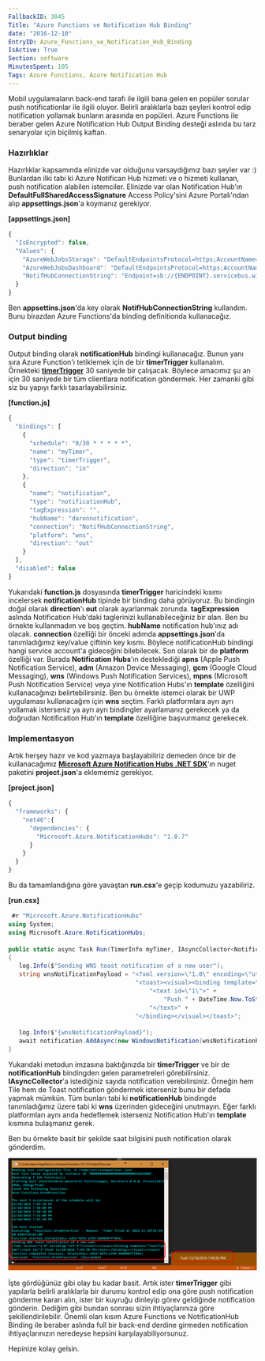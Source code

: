 ```yaml
---
FallbackID: 3045
Title: "Azure Functions ve Notification Hub Binding"
date: "2016-12-10"
EntryID: Azure_Functions_ve_Notification_Hub_Binding
IsActive: True
Section: software
MinutesSpent: 105
Tags: Azure Functions, Azure Notification Hub
---
```

Mobil uygulamaların back-end tarafı ile ilgili bana gelen en popüler sorular push notificationlar ile ilgili oluyor. Belirli aralıklarla bazı şeyleri kontrol edip notification yollamak bunların arasında en popüleri. Azure Functions ile beraber gelen Azure Notification Hub Output Binding desteği aslında bu tarz senaryolar için biçilmiş kaftan. 

### Hazırlıklar

Hazırlıklar kapsamında elinizde var olduğunu varsaydığımız bazı şeyler var :) Bunlardan ilki tabi ki Azure Notifican Hub hizmeti ve o hizmeti kullanan, push notification alabilen istemciler. Elinizde var olan Notification Hub'ın **DefaultFullSharedAccessSignature** Access Policy'sini Azure Portalı'ndan alıp **appsettings.json**'a koymanız gerekiyor.

**[appsettings.json]**
```javascript
{
  "IsEncrypted": false,
  "Values": {
    "AzureWebJobsStorage": "DefaultEndpointsProtocol=https;AccountName={NAME};AccountKey={KEY}",
    "AzureWebJobsDashboard": "DefaultEndpointsProtocol=https;AccountName={NAME};AccountKey={KEY}",
    "NotifHubConnectionString": "Endpoint=sb://{ENDPOINT}.servicebus.windows.net/;SharedAccessKeyName=DefaultFullSharedAccessSignature;SharedAccessKey={KEY}"
  }
}
```

Ben **appsettins.json**'da key olarak **NotifHubConnectionString** kullandım. Bunu birazdan Azure Functions'da binding definitionda kullanacağız.

### Output binding 

Output binding olarak **notificationHub** bindingi kullanacağız. Bunun yanı sıra Azure Function'ı tetiklemek için de bir **timerTrigger** kullanalım. Örnekteki [**timerTrigger**](http://daron.yondem.com/software/post/Azure_Functions_ve_TimerTrigger_Kullanimi) 30 saniyede bir çalışacak. Böylece amacımız şu an için 30 saniyede bir tüm clientlara notification göndermek. Her zamanki gibi siz bu yapıyı farklı tasarlayabilirsiniz.

**[function.js]**
```javascript
{
  "bindings": [
    {
      "schedule": "0/30 * * * * *",
      "name": "myTimer",
      "type": "timerTrigger",
      "direction": "in"
    },
    {
      "name": "notification",
      "type": "notificationHub",
      "tagExpression": "",
      "hubName": "daronnotification",
      "connection": "NotifHubConnectionString",
      "platform": "wns",
      "direction": "out"
    }
  ],
  "disabled": false
}
```

Yukarıdaki **function.js** dosyasında **timerTrigger** haricindeki kısımı incelersek **notificationHub** tipinde bir binding daha görüyoruz. Bu bindingin doğal olarak **direction**'ı **out** olarak ayarlanmak zorunda. **tagExpression** aslında Notification Hub'daki taglerinizi kullanabileceğiniz bir alan. Ben bu örnekte kullanmadım ve boş geçtim. **hubName** notification hub'ınız adı olacak. **connection** özelliği bir önceki adımda **appsettings.json**'da tanımladığımız key/value çiftinin key kısmı. Böylece notificationHub bindingi hangi service account'a gideceğini bilebilecek. Son olarak bir de **platform** özelliği var. Burada **Notification Hubs**'ın desteklediği **apns** (Apple Push Notification Service), **adm** (Amazon Device Messaging), **gcm** (Google Cloud Messaging), **wns** (Windows Push Notification Services), **mpns** (Microsoft Push Notification Service) veya yine Notification Hubs'ın **template** özelliğini kullanacağınızı belirtebilirsiniz. Ben bu örnekte istemci olarak bir UWP uygulaması kullanacağım için **wns** seçtim. Farklı platformlara ayrı ayrı yollamak isterseniz ya ayrı ayrı bindingler ayarlamanız gerekecek ya da doğrudan Notification Hub'ın **template** özelliğine başvurmanız gerekecek.

### Implementasyon

Artık herşey hazır ve kod yazmaya başlayabiliriz demeden önce bir de kullanacağımız [**Microsoft Azure Notification Hubs .NET SDK**](https://www.nuget.org/packages/Microsoft.Azure.NotificationHubs/)'ın nuget paketini **project.json**'a eklememiz gerekiyor.

**[project.json]**
```javascript
{
  "frameworks": {
    "net46":{
      "dependencies": {
        "Microsoft.Azure.NotificationHubs": "1.0.7"
      }
    }
  }
}
```

Bu da tamamlandığına göre yavaştan **run.csx**'e geçip kodumuzu yazabiliriz.

**[run.csx]**
```CS 
 #r "Microsoft.Azure.NotificationHubs"
using System;
using Microsoft.Azure.NotificationHubs;

public static async Task Run(TimerInfo myTimer, IAsyncCollector<Notification> notification, TraceWriter log)
{
   log.Info($"Sending WNS toast notification of a new user");
   string wnsNotificationPayload = "<?xml version=\"1.0\" encoding=\"utf-8\"?>" +
                                    "<toast><visual><binding template=\"ToastText01\">" +
                                        "<text id=\"1\">" +
                                            "Push " + DateTime.Now.ToString() +
                                        "</text>" +
                                    "</binding></visual></toast>";

   log.Info($"{wnsNotificationPayload}");
   await notification.AddAsync(new WindowsNotification(wnsNotificationPayload));
}
```

Yukarıdaki metodun imzasına baktığınızda bir **timerTrigger** ve bir de **notificationHub** bindingden gelen parametreleri görebilirsiniz. **IAsyncCollector<Notification>**'a istediğiniz sayıda notification verebilirsiniz. Örneğin hem Tile hem de Toast notification göndermek isterseniz bunu bir defada yapmak mümkün. Tüm bunları tabi ki  **notificationHub** bindingde tanımladığımız üzere tabi ki **wns** üzerinden gideceğini unutmayın. Eğer farklı platformları aynı anda hedeflemek isterseniz Notification Hub'ın **template** kısmına bulaşmanız gerek.

Ben bu örnekte basit bir şekilde saat bilgisini push notification olarak gönderdim.

![Azure Functions'dan Push Notification gönderirken...](media/Azure_Functions_ve_Notification_Hub_Binding/notificationhub-1.png)

İşte gördüğünüz gibi olay bu kadar basit. Artık ister **timerTrigger** gibi yapılarla belirli aralıklarla bir durumu kontrol edip ona göre push notification gönderme kararı alın, ister bir kuyruğu dinleyip görev geldiğinde notification gönderin. Dediğim gibi bundan sonrası sizin ihtiyaçlarınıza göre şekillendirilebilir. Önemli olan kısım Azure Functions ve NotificationHub Binding ile beraber aslında full bir back-end derdine girmeden notification ihtiyaçlarınızın neredeyse hepsini karşılayabiliyorsunuz. 

Hepinize kolay gelsin.
